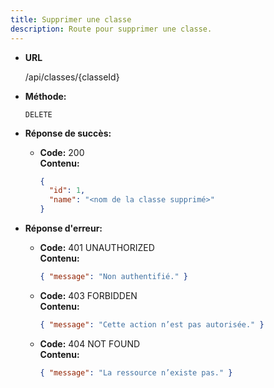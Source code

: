 ```yaml
---
title: Supprimer une classe
description: Route pour supprimer une classe.
---
```

  
* **URL**

  /api/classes/{classeId}

* **Méthode:**
  
  `DELETE`
   
* **Réponse de succès:**
  
  * **Code:** 200 <br/>
    **Contenu:** 
    ```json
    {
      "id": 1,
      "name": "<nom de la classe supprimé>"
    }
    ```

* **Réponse d'erreur:**

  * **Code:** 401 UNAUTHORIZED <br />
    **Contenu:** 
    ```json
    { "message": "Non authentifié." }
    ```

  * **Code:** 403 FORBIDDEN <br />
    **Contenu:** 
    ```json
    { "message": "Cette action n’est pas autorisée." }
    ```

  * **Code:** 404 NOT FOUND <br />
    **Contenu:** 
    ```json
    { "message": "La ressource n’existe pas." }
    ```
